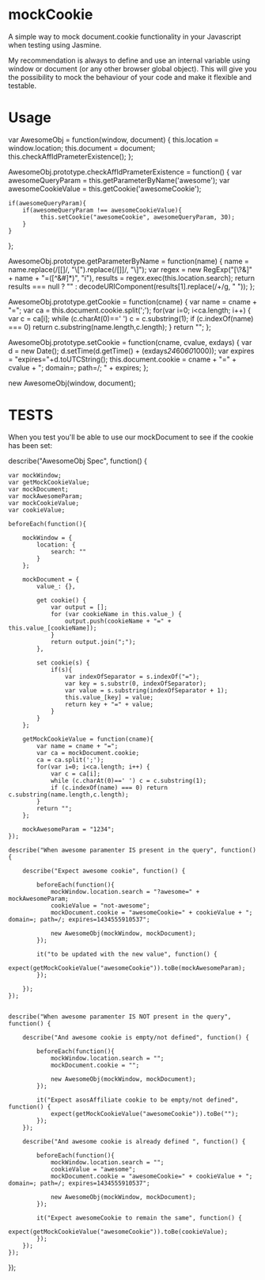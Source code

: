 # mockCookie
A simple way to mock document.cookie functionality in your Javascript when testing using Jasmine.

My recommendation is always to define and use an internal variable using window or document (or any other browser global object).
This will give you the possibility to mock the behaviour of your code and make it flexible and testable.

# Usage

var AwesomeObj = function(window, document) {
    this.location = window.location;
    this.document = document;
    this.checkAffIdPrameterExistence();
};

AwesomeObj.prototype.checkAffIdPrameterExistence = function() {
    var awesomeQueryParam = this.getParameterByName('awesome');
    var awesomeCookieValue = this.getCookie('awesomeCookie');
    
    if(awesomeQueryParam){
        if(awesomeQueryParam !== awesomeCookieValue){
             this.setCookie("awesomeCookie", awesomeQueryParam, 30);
        }
    }
};

AwesomeObj.prototype.getParameterByName = function(name) {
    name = name.replace(/[\[]/, "\\[").replace(/[\]]/, "\\]");
    var regex = new RegExp("[\\?&]" + name + "=([^&#]*)", "i"),
        results = regex.exec(this.location.search);
    return results === null ? "" : decodeURIComponent(results[1].replace(/\+/g, " "));
};

AwesomeObj.prototype.getCookie = function(cname) {
    var name = cname + "=";
    var ca = this.document.cookie.split(';');
    for(var i=0; i<ca.length; i++) {
        var c = ca[i];
        while (c.charAt(0)==' ') c = c.substring(1);
        if (c.indexOf(name) === 0) return c.substring(name.length,c.length);
    }
    return "";
};

AwesomeObj.prototype.setCookie = function(cname, cvalue, exdays) {
    var d = new Date();
    d.setTime(d.getTime() + (exdays*24*60*60*1000));
    var expires = "expires="+d.toUTCString();
    this.document.cookie = cname + "=" + cvalue + "; domain=; path=/; " + expires;
};

new AwesomeObj(window, document);

# TESTS

When you test you'll be able to use our mockDocument to see if the cookie has been set:

describe("AwesomeObj Spec", function() {
    
    var mockWindow;
    var getMockCookieValue;
    var mockDocument;
    var mockAwesomeParam;
    var mockCookieValue;
    var cookieValue;
    
    beforeEach(function(){
        
        mockWindow = {
            location: {
                search: ""
            }
        };

        mockDocument = {
            value_: {}, 

            get cookie() {
                var output = [];
                for (var cookieName in this.value_) {
                    output.push(cookieName + "=" + this.value_[cookieName]);
                }
                return output.join(";");
            },

            set cookie(s) {
                if(s){
                    var indexOfSeparator = s.indexOf("=");
                    var key = s.substr(0, indexOfSeparator);
                    var value = s.substring(indexOfSeparator + 1);
                    this.value_[key] = value;
                    return key + "=" + value;
                }
            }
        };

        getMockCookieValue = function(cname){
            var name = cname + "=";
            var ca = mockDocument.cookie;
            ca = ca.split(';');
            for(var i=0; i<ca.length; i++) {
                var c = ca[i];
                while (c.charAt(0)==' ') c = c.substring(1);
                if (c.indexOf(name) === 0) return c.substring(name.length,c.length);
            }
            return "";
        };
        
        mockAwesomeParam = "1234";
    });
    
    describe("When awesome paramenter IS present in the query", function() {
    
        describe("Expect awesome cookie", function() {
            
            beforeEach(function(){
                mockWindow.location.search = "?awesome=" + mockAwesomeParam;
                cookieValue = "not-awesome";
                mockDocument.cookie = "awesomeCookie=" + cookieValue + "; domain=; path=/; expires=1434555910537";
                
                new AwesomeObj(mockWindow, mockDocument);
            });

            it("to be updated with the new value", function() {
                expect(getMockCookieValue("awesomeCookie")).toBe(mockAwesomeParam);
            });
            
        });
    });
    
    
    describe("When awesome paramenter IS NOT present in the query", function() {
        
        describe("And awesome cookie is empty/not defined", function() {
    
            beforeEach(function(){
                mockWindow.location.search = "";
                mockDocument.cookie = "";

                new AwesomeObj(mockWindow, mockDocument);
            });

            it("Expect asosAffiliate cookie to be empty/not defined", function() {
                expect(getMockCookieValue("awesomeCookie")).toBe("");
            });
        });
    
        describe("And awesome cookie is already defined ", function() {
    
            beforeEach(function(){
                mockWindow.location.search = "";
                cookieValue = "awesome";
                mockDocument.cookie = "awesomeCookie=" + cookieValue + "; domain=; path=/; expires=1434555910537";

                new AwesomeObj(mockWindow, mockDocument);
            });

            it("Expect awesomeCookie to remain the same", function() {
                expect(getMockCookieValue("awesomeCookie")).toBe(cookieValue);
            });
        });
    });
    
});
